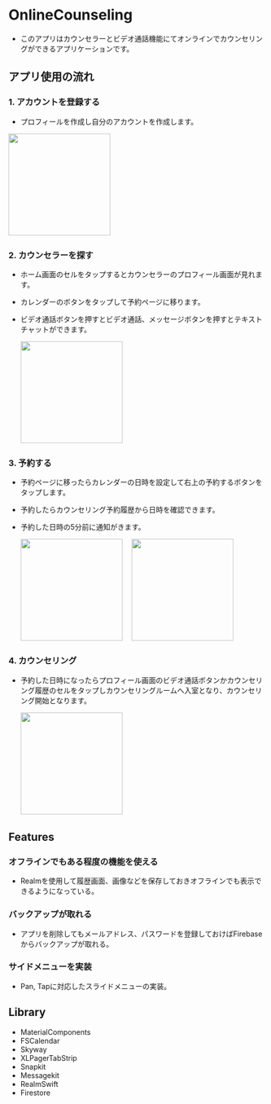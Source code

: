 # OnlineCounseling
* このアプリはカウンセラーとビデオ通話機能にてオンラインでカウンセリングができるアプリケーションです。


## アプリ使用の流れ

### 1. アカウントを登録する
* プロフィールを作成し自分のアカウントを作成します。
  
<img src="https://user-images.githubusercontent.com/51669998/84586805-5b927700-ae55-11ea-9030-0ea32b88f83e.gif" width="200px">&emsp;

### 2. カウンセラーを探す
* ホーム画面のセルをタップするとカウンセラーのプロフィール画面が見れます。
* カレンダーのボタンをタップして予約ページに移ります。
* ビデオ通話ボタンを押すとビデオ通話、メッセージボタンを押すとテキストチャットができます。
  
  <img src="https://user-images.githubusercontent.com/51669998/84588895-1165c180-ae66-11ea-9a86-edc520a43d09.gif" width="200px">&emsp;

### 3. 予約する
* 予約ページに移ったらカレンダーの日時を設定して右上の予約するボタンをタップします。
* 予約したらカウンセリング予約履歴から日時を確認できます。
* 予約した日時の5分前に通知がきます。
  
  <img src="https://user-images.githubusercontent.com/51669998/84589049-09f2e800-ae67-11ea-9ec3-b10e5ce076fc.gif" width="200px">&emsp;
  <img src="https://user-images.githubusercontent.com/51669998/84589334-bb464d80-ae68-11ea-9253-70793b9b0dfc.gif" width="200px">&emsp;

### 4. カウンセリング
* 予約した日時になったらプロフィール画面のビデオ通話ボタンかカウンセリング履歴のセルをタップしカウンセリングルームへ入室となり、カウンセリング開始となります。
  
  <img src="https://user-images.githubusercontent.com/51669998/84589401-33ad0e80-ae69-11ea-8ca4-a7ad95489b69.gif" width="200px">&emsp;


## Features

### オフラインでもある程度の機能を使える
* Realmを使用して履歴画面、画像などを保存しておきオフラインでも表示できるようになっている。

### バックアップが取れる
* アプリを削除してもメールアドレス、パスワードを登録しておけばFirebaseからバックアップが取れる。

### サイドメニューを実装
* Pan, Tapに対応したスライドメニューの実装。


## Library
* MaterialComponents
* FSCalendar
* Skyway
* XLPagerTabStrip
* Snapkit
* Messagekit
* RealmSwift
* Firestore


